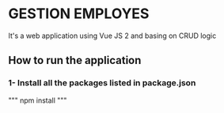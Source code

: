 # GESTION EMPLOYES

It's a web application using Vue JS 2 and basing on CRUD logic

## How to run the application
### 1- Install all the packages listed in package.json
""" npm install """
